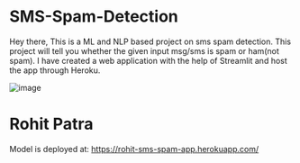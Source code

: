# SMS-Spam-Detection
Hey there, 
This is a ML and NLP based project on sms spam detection. 
This project will tell you whether the given input msg/sms is spam or ham(not spam). 
I have created a web application with the help of Streamlit and host the app through Heroku.

![image](https://github.com/user-attachments/assets/946f4862-129c-4611-aff3-4873ea8e4062)

# Rohit Patra
Model is deployed at:
https://rohit-sms-spam-app.herokuapp.com/

